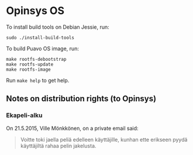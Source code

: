 # Opinsys OS

To install build tools on Debian Jessie, run:

    sudo ./install-build-tools

To build Puavo OS image, run:

    make rootfs-debootstrap
    make rootfs-update
    make rootfs-image

Run `make help` to get help.


## Notes on distribution rights (to Opinsys)

### Ekapeli-alku

On 21.5.2015, Ville Mönkkönen, on a private email said:

> Voitte toki jaella peliä edelleen käyttäjille, kunhan ette erikseen
> pyydä käyttäjiltä rahaa pelin jakelusta.
